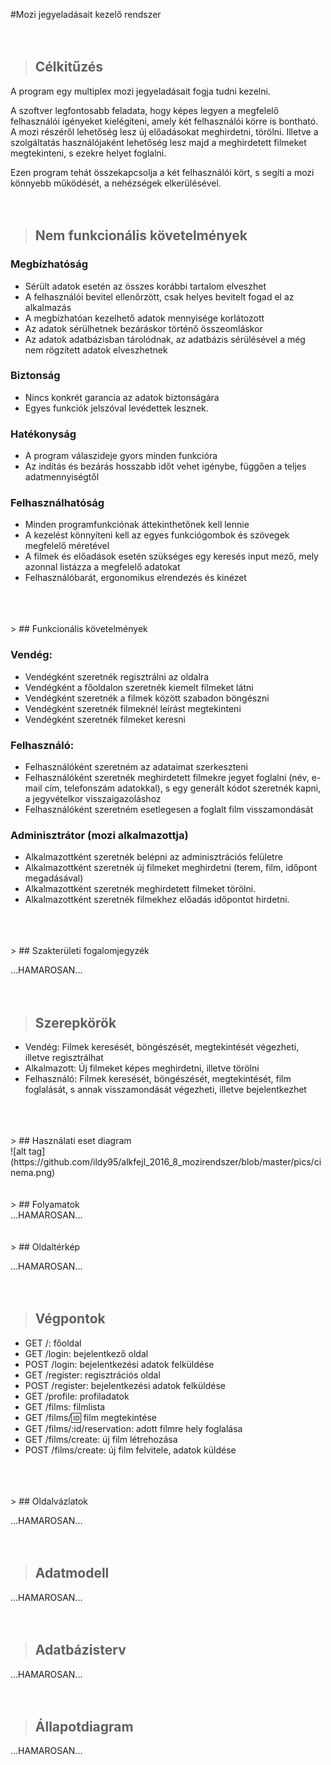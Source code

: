 #Mozi jegyeladásait kezelő rendszer
 </br>
	</br>
	</br>
> ## Célkitűzés
 
A program egy multiplex mozi jegyeladásait fogja tudni kezelni. 
 
A szoftver legfontosabb feladata, hogy képes legyen a megfelelő felhasználói igényeket kielégíteni, amely két felhasználói körre is bontható. A mozi részéről lehetőség lesz új előadásokat meghirdetni, törölni. Illetve a szolgáltatás használójaként lehetőség lesz majd a meghirdetett filmeket megtekinteni, s ezekre helyet foglalni. 
 
Ezen program tehát összekapcsolja a két felhasználói kört, s segíti a mozi könnyebb működését, a nehézségek elkerülésével.
 </br>
	</br>
	</br>
> ## Nem funkcionális követelmények
 
### Megbízhatóság
- Sérült adatok esetén az összes korábbi tartalom elveszhet
- A felhasználói bevitel ellenőrzött, csak helyes bevitelt fogad el az alkalmazás 
- A megbízhatóan kezelhető adatok mennyisége korlátozott
- Az adatok sérülhetnek bezáráskor történő összeomláskor 
- Az adatok adatbázisban tárolódnak, az adatbázis sérülésével a még nem rögzített adatok elveszhetnek 
 
### Biztonság
- Nincs konkrét garancia az adatok biztonságára 
- Egyes funkciók jelszóval levédettek lesznek. 
 
### Hatékonyság
- A program válaszideje gyors minden funkcióra
- Az indítás és bezárás hosszabb időt vehet igénybe, függően a teljes adatmennyiségtől 
 
### Felhasználhatóság 
- Minden programfunkciónak áttekinthetőnek kell lennie
- A kezelést könnyíteni kell az egyes funkciógombok és szövegek megfelelő méretével
- A filmek és előadások esetén szükséges egy keresés input mező, mely azonnal listázza a megfelelő adatokat
- Felhasználóbarát, ergonomikus elrendezés és kinézet
 </br>
	</br>
	</br>
> ## Funkcionális követelmények

### Vendég:
- Vendégként szeretnék regisztrálni az oldalra
- Vendégként a főoldalon szeretnék kiemelt filmeket látni
- Vendégként szeretnék a filmek között szabadon böngészni
- Vendégként szeretnék filmeknél leírást megtekinteni
- Vendégként szeretnék filmeket keresni

### Felhasználó:
- Felhasználóként szeretném az adataimat szerkeszteni
- Felhasználóként szeretnék meghirdetett filmekre jegyet foglalni (név, e-mail cím, telefonszám adatokkal), s egy generált kódot szeretnék kapni, a jegyvételkor visszaigazoláshoz
- Felhasználóként szeretném esetlegesen a foglalt film visszamondását

### Adminisztrátor (mozi alkalmazottja)
- Alkalmazottként szeretnék belépni az adminisztrációs felületre
- Alkalmazottként szeretnék új filmeket meghirdetni (terem, film, időpont megadásával)
- Alkalmazottként szeretnék meghirdetett filmeket törölni.
- Alkalmazottként szeretnék filmekhez előadás időpontot hirdetni.
 </br>
 </br>
</br>
> ## Szakterületi fogalomjegyzék

...HAMAROSAN...
 </br>
	</br>
	</br>
> ## Szerepkörök

- Vendég: Filmek keresését, böngészését, megtekintését végezheti, illetve regisztrálhat
- Alkalmazott: Új filmeket képes meghirdetni, illetve törölni
- Felhasználó: Filmek keresését, böngészését, megtekintését, film foglalását, s annak visszamondását végezheti, illetve bejelentkezhet
 </br>
	</br>
	</br>
> ## Használati eset diagram
</br>
![alt tag](https://github.com/ildy95/alkfejl_2016_8_mozirendszer/blob/master/pics/cinema.png)

 </br>
	</br>
	</br>
> ## Folyamatok
 <br>
...HAMAROSAN...
 <br>
	<br>
	<br>
> ## Oldaltérkép

...HAMAROSAN...
 <br>
	<br>
	<br>
> ## Végpontok

- GET /: főoldal
- GET /login: bejelentkező oldal
- POST /login: bejelentkezési adatok felküldése
- GET /register: regisztrációs oldal
- POST /register: bejelentkezési adatok felküldése
- GET /profile: profiladatok
- GET /films: filmlista
- GET /films/:id: film megtekintése
- GET /films/:id/reservation: adott filmre hely foglalása
- GET /films/create: új film létrehozása
- POST /films/create: új film felvitele, adatok küldése
 <br>
	<br>
	<br>
> ## Oldalvázlatok

...HAMAROSAN...
 <br>
	<br>
	<br>
>## Adatmodell

...HAMAROSAN...
 <br>
	<br>
	<br>
> ## Adatbázisterv

...HAMAROSAN...
 <br>
	<br>
	<br>
> ## Állapotdiagram

...HAMAROSAN...



